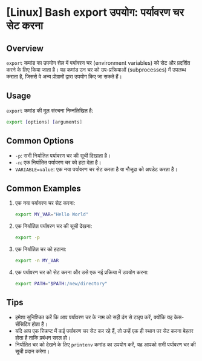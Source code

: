 # [Linux] Bash export उपयोग: पर्यावरण चर सेट करना

## Overview
`export` कमांड का उपयोग शेल में पर्यावरण चर (environment variables) को सेट और प्रदर्शित करने के लिए किया जाता है। यह कमांड उन चर को उप-प्रक्रियाओं (subprocesses) में उपलब्ध कराता है, जिससे वे अन्य प्रोग्रामों द्वारा उपयोग किए जा सकते हैं।

## Usage
`export` कमांड की मूल संरचना निम्नलिखित है:

```bash
export [options] [arguments]
```

## Common Options
- `-p`: सभी निर्यातित पर्यावरण चर की सूची दिखाता है।
- `-n`: एक निर्यातित पर्यावरण चर को हटा देता है।
- `VARIABLE=value`: एक नया पर्यावरण चर सेट करता है या मौजूदा को अपडेट करता है।

## Common Examples
1. एक नया पर्यावरण चर सेट करना:
   ```bash
   export MY_VAR="Hello World"
   ```

2. एक निर्यातित पर्यावरण चर की सूची देखना:
   ```bash
   export -p
   ```

3. एक निर्यातित चर को हटाना:
   ```bash
   export -n MY_VAR
   ```

4. एक पर्यावरण चर को सेट करना और उसे एक नई प्रक्रिया में उपयोग करना:
   ```bash
   export PATH="$PATH:/new/directory"
   ```

## Tips
- हमेशा सुनिश्चित करें कि आप पर्यावरण चर के नाम को सही ढंग से टाइप करें, क्योंकि यह केस-सेंसिटिव होता है।
- यदि आप एक स्क्रिप्ट में कई पर्यावरण चर सेट कर रहे हैं, तो उन्हें एक ही स्थान पर सेट करना बेहतर होता है ताकि प्रबंधन सरल हो।
- निर्यातित चर को देखने के लिए `printenv` कमांड का उपयोग करें, यह आपको सभी पर्यावरण चर की सूची प्रदान करेगा।